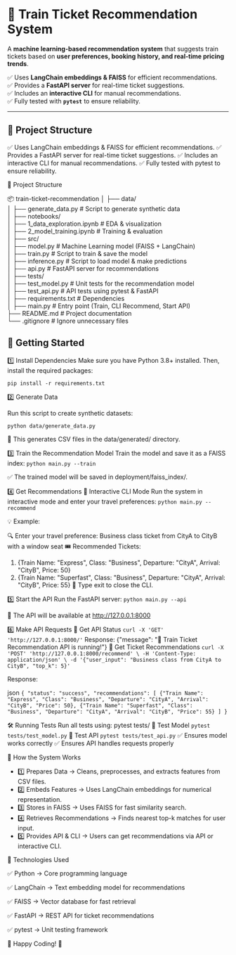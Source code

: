 # 🚆 Train Ticket Recommendation System
A **machine learning-based recommendation system** that suggests train tickets based on **user preferences, booking history, and real-time pricing trends**.

✅ Uses **LangChain embeddings & FAISS** for efficient recommendations.  
✅ Provides a **FastAPI server** for real-time ticket suggestions.  
✅ Includes an **interactive CLI** for manual recommendations.  
✅ Fully tested with **`pytest`** to ensure reliability.  

---

## 📂 Project Structure

✅ Uses LangChain embeddings & FAISS for efficient recommendations.
✅ Provides a FastAPI server for real-time ticket suggestions.
✅ Includes an interactive CLI for manual recommendations.
✅ Fully tested with pytest to ensure reliability.

📂 Project Structure

📦 train-ticket-recommendation
│
├── data/  
│   ├── generate_data.py            # Script to generate synthetic data  
│
├── notebooks/  
│   ├── 1_data_exploration.ipynb    # EDA & visualization  
│   ├── 2_model_training.ipynb      # Training & evaluation  
│
├── src/  
│   ├── model.py                    # Machine Learning model (FAISS + LangChain)  
│   ├── train.py                    # Script to train & save the model  
│   ├── inference.py                 # Script to load model & make predictions  
│   ├── api.py                      # FastAPI server for recommendations  
│
├── tests/  
│   ├── test_model.py                # Unit tests for the recommendation model  
│   ├── test_api.py                   # API tests using pytest & FastAPI  
│
├── requirements.txt              # Dependencies  
│
├── main.py                          # Entry point (Train, CLI Recommend, Start API)  
├── README.md                         # Project documentation  
└── .gitignore                        # Ignore unnecessary files  

## 🚀 Getting Started
1️⃣ Install Dependencies
Make sure you have Python 3.8+ installed. Then, install the required packages:

`pip install -r requirements.txt`

2️⃣ Generate Data

Run this script to create synthetic datasets:

`python data/generate_data.py`

💾 This generates CSV files in the data/generated/ directory.

3️⃣ Train the Recommendation Model
Train the model and save it as a FAISS index:
`python main.py --train`

✅ The trained model will be saved in deployment/faiss_index/.

4️⃣ Get Recommendations
📌 Interactive CLI Mode
Run the system in interactive mode and enter your travel preferences:
`python main.py --recommend`

💡 Example:

🔍 Enter your travel preference: Business class ticket from CityA to CityB with a window seat
🎟️ Recommended Tickets:
1. {Train Name: "Express", Class: "Business", Departure: "CityA", Arrival: "CityB", Price: 50}
2. {Train Name: "Superfast", Class: "Business", Departure: "CityA", Arrival: "CityB", Price: 55}
🔹 Type exit to close the CLI.

5️⃣ Start the API
Run the FastAPI server:
`python main.py --api`

🚀 The API will be available at http://127.0.0.1:8000

6️⃣ Make API Requests
📌 Get API Status
`curl -X 'GET' 'http://127.0.0.1:8000/'`
Response:
{"message": "🚀 Train Ticket Recommendation API is running!"}
📌 Get Ticket Recommendations
`curl -X 'POST' 'http://127.0.0.1:8000/recommend' \
     -H 'Content-Type: application/json' \
     -d '{"user_input": "Business class from CityA to CityB", "top_k": 5}'`

Response:

json
`{
  "status": "success",
  "recommendations": [
    {"Train Name": "Express", "Class": "Business", "Departure": "CityA", "Arrival": "CityB", "Price": 50},
    {"Train Name": "Superfast", "Class": "Business", "Departure": "CityA", "Arrival": "CityB", "Price": 55}
  ]
}`

🛠 Running Tests
Run all tests using:
pytest tests/
🧪 Test Model
`pytest tests/test_model.py`
🧪 Test API
`pytest tests/test_api.py`
✅ Ensures model works correctly
✅ Ensures API handles requests properly


📜 How the System Works
* 1️⃣ Prepares Data → Cleans, preprocesses, and extracts features from CSV files.
* 2️⃣ Embeds Features → Uses LangChain embeddings for numerical representation.
* 3️⃣ Stores in FAISS → Uses FAISS for fast similarity search.
* 4️⃣ Retrieves Recommendations → Finds nearest top-k matches for user input.
* 5️⃣ Provides API & CLI → Users can get recommendations via API or interactive CLI.

📌 Technologies Used

✅ Python → Core programming language

✅ LangChain → Text embedding model for recommendations

✅ FAISS → Vector database for fast retrieval

✅ FastAPI → REST API for ticket recommendations

✅ pytest → Unit testing framework

🚀 Happy Coding! 🎉
